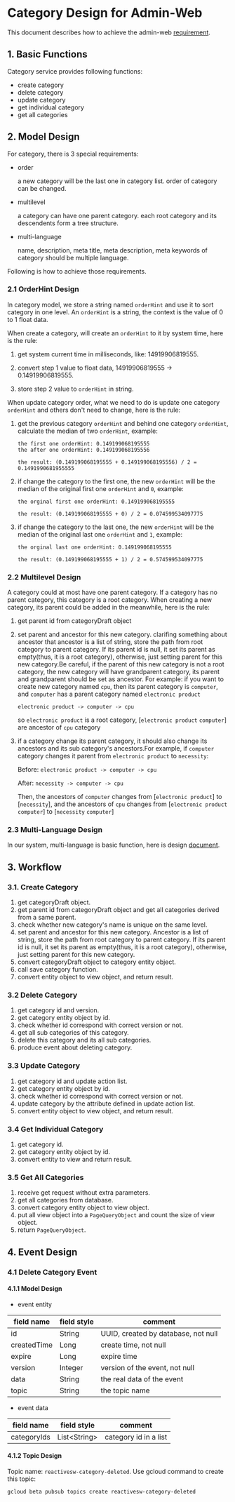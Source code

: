 # Category Design for Admin-Web

This document describes how to achieve the admin-web [requirement](./admin-requirement.md).

## 1. Basic Functions

Category service provides following functions:

+ create category
+ delete category
+ update category
+ get individual category
+ get all categories

## 2. Model Design

For category, there is 3 special requirements:

* order

  a new category will be the last one in category list. order of category can be changed.

* multilevel

    a category can have one parent category. each root category and its descendents form a tree structure.

* multi-language

    name, description, meta title, meta description, meta keywords of category should be multiple language.

Following is how to achieve those requirements.

### 2.1 OrderHint Design

In category model, we store a string named `orderHint` and use it to sort
category in one level. An `orderHint` is a string, the context is the value of 0
to 1 float data.

When create a category, will create an `orderHint` to it by system time, here is
the rule:

1. get system current time in milliseconds, like: 14919906819555.

2. convert step 1 value to float data, 14919906819555 -> 0.14919906819555.

3. store step 2 value to `orderHint` in string.

When update category order, what we need to do is update one category
`orderHint` and others don't need to change, here is the rule:

1. get the previous category `orderHint` and behind one category `orderHint`, calculate the median of two `orderHint`, example:

   ```
   the first one orderHint: 0.149199068195555
   the after one orderHint: 0.149199068195556

   the result: (0.149199068195555 + 0.149199068195556) / 2 = 0.1491990681955555
   ```
2. if change the category to the first one, the new `orderHint` will be the median of the original first one `orderHint` and `0`, example:

    ```
    the orginal first one orderHint: 0.149199068195555

    the result: (0.149199068195555 + 0) / 2 = 0.074599534097775
    ```

3. if change the category to the last one, the new `orderHint` will be the median of the original last one `orderHint` and `1`, example:

    ```
    the orginal last one orderHint: 0.149199068195555

    the result: (0.149199068195555 + 1) / 2 = 0.574599534097775
    ```

### 2.2 Multilevel Design

A category could at most have one parent category. If a category has no parent
category, this category is a root category. When creating a new category, its
parent could be added in the meanwhile, here is the rule:

1. get parent id from categoryDraft object 
   
2. set parent and ancestor for this new category. clarifing something about
   ancestor that ancestor is a list of string, store the path from root category
   to parent category. If its parent id is null, it set its parent as
   empty(thus, it is a root category), otherwise, just setting parent for this
   new category.Be careful, if the parent of this new category is not a root
   category, the new category will have grandparent category, its parent and
   grandparent should be set as ancestor. For example: if you want to create new
   category named `cpu`, then its parent category is `computer`, and `computer`
   has a parent category named `electronic product`

	``` electronic product -> computer -> cpu ```
	
	so `electronic product` is a root category, [`electronic product`
    `computer`] are ancestor of `cpu` category
	
3. if a category change its parent category, it should also change its ancestors
   and its sub category's ancestors.For example, if `computer` category changes
   it parent from `electronic product` to `necessity`:

   Before: ``` electronic product -> computer -> cpu ```
   
   After: ``` necessity -> computer -> cpu ```

   Then, the ancestors of `computer` changes from [`electronic product`] to
   [`necessity`], and the ancestors of `cpu` changes from [`electronic product`
   `computer`] to [`necessity` `computer`]


### 2.3 Multi-Language Design

In our system, multi-language is basic function, here is
design
[document](https://github.com/reactivesw/ecommerce-cloud/blob/master/docs/multilanguange-design.md).

## 3. Workflow

### 3.1. Create Category

1. get categoryDraft object.
2. get parent id from categoryDraft object and get all categories derived from a
   same parent.
3. check whether new category's name is unique on the same level.
4. set parent and ancestor for this new category. Ancestor is a list of string,
   store the path from root category to parent category. If its parent id is
   null, it set its parent as empty(thus, it is a root category), otherwise,
   just setting parent for this new category.
5. convert categoryDraft object to category entity object.
6. call save category function.
7. convert entity object to view object, and return result.

### 3.2 Delete Category

1. get category id and version.
2. get category entity object by id.
3. check whether id correspond with correct version or not.
4. get all sub categories of this category.
5. delete this category and its all sub categories.
6. produce event about deleting category.

### 3.3 Update Category

1. get category id and update action list. 
2. get category entity object by id.
3. check whether id correspond with correct version or not.
4. update category by the attribute defined in update action list.
5. convert entity object to view object, and return result.

### 3.4 Get Individual Category

1. get category id.
2. get category entity object by id.
3. convert entity to view and return result.

### 3.5 Get All Categories

1. receive get request without extra parameters.
2. get all categories from database.
3. convert category entity object to view object.
4. put all view object into a `PageQueryObject` and count the size of view object.
5. return `PageQueryObject`.

## 4. Event Design

### 4.1 Delete Category Event

#### 4.1.1 Model Design

* event entity

| field name | field style | comment |
|--|--|--|
| id | String | UUID, created by database, not null |
| createdTime | Long | create time, not null |
| expire | Long | expire time |
| version | Integer | version of the event, not null |
| data | String | the real data of the event |
| topic | String | the topic name |

* event data

| field name | field style | comment |
|--|--|--|
| categoryIds | List\<String\> | category id in a list |

#### 4.1.2 Topic Design

Topic name: `reactivesw-category-deleted`.
Use gcloud command to create this topic:

```shell
gcloud beta pubsub topics create reactivesw-category-deleted
```